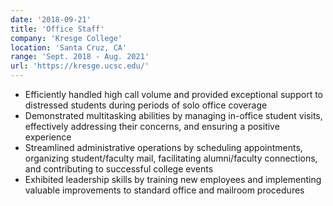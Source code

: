 ```yaml
---
date: '2018-09-21'
title: 'Office Staff'
company: 'Kresge College'
location: 'Santa Cruz, CA'
range: 'Sept. 2018 - Aug. 2021'
url: 'https://kresge.ucsc.edu/'
---
```


- Efficiently handled high call volume and provided exceptional support to distressed students during periods of solo office coverage
- Demonstrated multitasking abilities by managing in-office student visits, effectively addressing their concerns, and ensuring a positive experience
- Streamlined administrative operations by scheduling appointments, organizing student/faculty mail, facilitating alumni/faculty connections, and contributing to successful college events
- Exhibited leadership skills by training new employees and implementing valuable improvements to standard office and mailroom procedures
